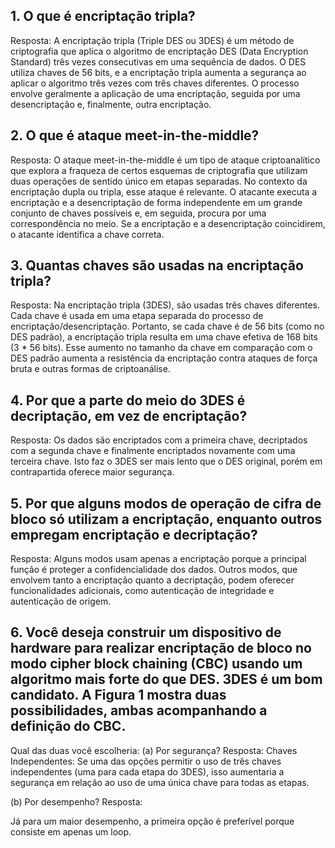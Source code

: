 ## 1. O que é encriptação tripla?
Resposta:
A encriptação tripla (Triple DES ou 3DES) é um método de criptografia que aplica o algoritmo de encriptação DES (Data Encryption Standard) três vezes consecutivas em uma sequência de dados. O DES utiliza chaves de 56 bits, e a encriptação tripla aumenta a segurança ao aplicar o algoritmo três vezes com três chaves diferentes. O processo envolve geralmente a aplicação de uma encriptação, seguida por uma desencriptação e, finalmente, outra encriptação.


## 2. O que é ataque meet-in-the-middle?
Resposta:
O ataque meet-in-the-middle é um tipo de ataque criptoanalítico que explora a fraqueza de certos esquemas de criptografia que utilizam duas operações de sentido único em etapas separadas. No contexto da encriptação dupla ou tripla, esse ataque é relevante. O atacante executa a encriptação e a desencriptação de forma independente em um grande conjunto de chaves possíveis e, em seguida, procura por uma correspondência no meio. Se a encriptação e a desencriptação coincidirem, o atacante identifica a chave correta.

##  3. Quantas chaves são usadas na encriptação tripla?
Resposta:
Na encriptação tripla (3DES), são usadas três chaves diferentes. Cada chave é usada em uma etapa separada do processo de encriptação/desencriptação. Portanto, se cada chave é de 56 bits (como no DES padrão), a encriptação tripla resulta em uma chave efetiva de 168 bits (3 * 56 bits). Esse aumento no tamanho da chave em comparação com o DES padrão aumenta a resistência da encriptação contra ataques de força bruta e outras formas de criptoanálise.


##  4. Por que a parte do meio do 3DES é decriptação, em vez de encriptação?
Resposta:
Os dados são encriptados com a primeira chave, decriptados com a segunda chave e finalmente encriptados novamente com uma terceira chave. Isto faz o 3DES ser mais lento que o DES original, porém em contrapartida oferece maior segurança.

##  5. Por que alguns modos de operação de cifra de bloco só utilizam a encriptação, enquanto outros empregam encriptação e decriptação?
 Resposta:
Alguns modos usam apenas a encriptação porque a principal função é proteger a confidencialidade dos dados. Outros modos, que envolvem tanto a encriptação quanto a decriptação, podem oferecer funcionalidades adicionais, como autenticação de integridade e autenticação de origem.

##  6. Você deseja construir um dispositivo de hardware para realizar encriptação de bloco no modo cipher block chaining (CBC) usando um algoritmo mais forte do que DES. 3DES é um bom candidato. A Figura 1 mostra duas possibilidades, ambas acompanhando a definição do CBC.
Qual das duas você escolheria:
(a) Por segurança?
Resposta:
Chaves Independentes: Se uma das opções permitir o uso de três chaves independentes (uma para cada etapa do 3DES), isso aumentaria a segurança em relação ao uso de uma única chave para todas as etapas. 

(b) Por desempenho?
Resposta:

Já para um maior desempenho, a primeira opção é preferível porque consiste em apenas um loop.
